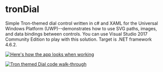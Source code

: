 # tronDial
Simple Tron-themed dial control written in c# and XAML for the Universal Windows Platform (UWP)--demonstrates how to use SVG paths, images, and data bindings between controls.  You can use Visual Studio 2017 Community Edition to play with this solution.  Target is .NET framework 4.6.2. 

[![Here's how the app looks when working](https://i.ytimg.com/vi/Fn_m8DwIV5s/hqdefault.jpg)](https://youtu.be/Fn_m8DwIV5s "Tron themed Dial in C# XAML") 

[![Tron themed Dial code walk-through](https://i.ytimg.com/vi/OAwhJuISwek/hqdefault.jpg)](https://youtu.be/Fn_m8DwIV5s "Tron themed Dial code walk-through") 
